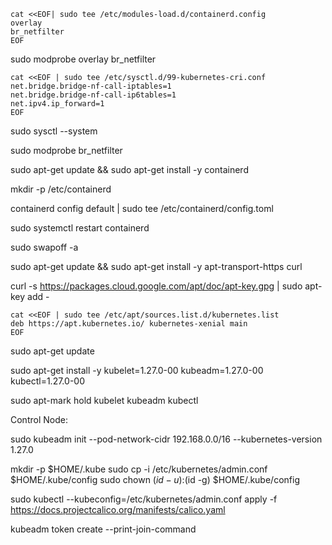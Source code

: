 ```
cat <<EOF| sudo tee /etc/modules-load.d/containerd.config
overlay
br_netfilter
EOF
```

sudo modprobe overlay br_netfilter

```
cat <<EOF | sudo tee /etc/sysctl.d/99-kubernetes-cri.conf
net.bridge.bridge-nf-call-iptables=1
net.bridge.bridge-nf-call-ip6tables=1
net.ipv4.ip_forward=1
EOF
```

sudo sysctl --system

sudo modprobe br_netfilter

sudo apt-get update && sudo apt-get install -y containerd


mkdir -p /etc/containerd

containerd config default | sudo tee /etc/containerd/config.toml

sudo systemctl restart containerd

sudo swapoff -a

sudo apt-get update && sudo apt-get install -y apt-transport-https curl

curl -s https://packages.cloud.google.com/apt/doc/apt-key.gpg | sudo apt-key add -
```
cat <<EOF | sudo tee /etc/apt/sources.list.d/kubernetes.list
deb https://apt.kubernetes.io/ kubernetes-xenial main
EOF
```
sudo apt-get update

sudo apt-get install -y kubelet=1.27.0-00 kubeadm=1.27.0-00 kubectl=1.27.0-00

sudo apt-mark hold kubelet kubeadm kubectl


Control Node:

sudo kubeadm init --pod-network-cidr 192.168.0.0/16 --kubernetes-version 1.27.0

mkdir -p $HOME/.kube
sudo cp -i /etc/kubernetes/admin.conf $HOME/.kube/config
sudo chown $(id -u):$(id -g) $HOME/.kube/config

sudo kubectl --kubeconfig=/etc/kubernetes/admin.conf apply -f https://docs.projectcalico.org/manifests/calico.yaml

kubeadm token create --print-join-command
